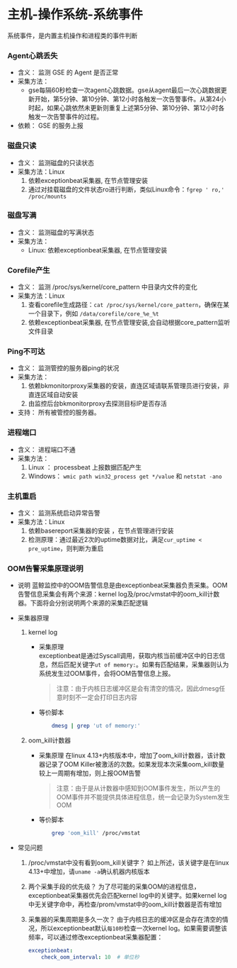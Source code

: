# 主机-操作系统-系统事件

系统事件，是内置主机操作和进程类的事件判断

### Agent心跳丢失 

* 含义： 监测 GSE 的 Agent 是否正常
* 采集方法： 
    * gse每隔60秒检查一次agent心跳数据。gse从agent最后一次心跳数据更新开始，第5分钟、第10分钟、第12小时各触发一次告警事件。从第24小时起，如果心跳依然未更新则重复上述第5分钟、第10分钟、第12小时各触发一次告警事件的过程。
* 依赖： GSE 的服务上报

### 磁盘只读

* 含义： 监测磁盘的只读状态
* 采集方法：Linux
    1. 依赖exceptionbeat采集器, 在节点管理安装 
    2. 通过对挂载磁盘的文件状态ro进行判断，类似Linux命令：`fgrep ' ro,' /proc/mounts`

### 磁盘写满

* 含义： 监测磁盘的写满状态
* 采集方法：
     * Linux: 依赖exceptionbeat采集器, 在节点管理安装

### Corefile产生

* 含义： 监测 /proc/sys/kernel/core_pattern 中目录内文件的变化
* 采集方法：Linux
     1. 查看corefile生成路径：`cat /proc/sys/kernel/core_pattern`，确保在某一个目录下，例如 `/data/corefile/core_%e_%t`
     2. 依赖exceptionbeat采集器, 在节点管理安装,会自动根据core_pattern监听文件目录

### Ping不可达

* 含义： 监测管控的服务器ping的状况
* 采集方法：
     1. 依赖bkmonitorproxy采集器的安装，直连区域请联系管理员进行安装，非直连区域自动安装
     2. 由监控后台bkmonitorproxy去探测目标IP是否存活
* 支持： 所有被管控的服务器。

### 进程端口

* 含义： 进程端口不通
* 采集方法：
     1. Linux ：  processbeat 上报数据匹配产生
     2. Windows： `wmic path win32_process get */value` 和 `netstat -ano`

### 主机重启

* 含义： 监测系统启动异常告警
* 采集方法：Linux
     1. 依赖basereport采集器的安装 ，在节点管理进行安装
     2. 检测原理：通过最近2次的uptime数据对比，满足`cur_uptime < pre_uptime`，则判断为重启


### OOM告警采集原理说明 
    
- 说明
    蓝鲸监控中的OOM告警信息是由exceptionbeat采集器负责采集。OOM告警信息采集会有两个来源：kernel log及/proc/vmstat中的oom_kill计数器。下面将会分别说明两个来源的采集匹配逻辑

- 采集器原理
    1. kernel log
        - 采集原理  
            exceptionbeat是通过Syscall调用，获取内核当前缓冲区中的日志信息，然后匹配关键字`ut of memory:`。如果有匹配结果，采集器则认为系统发生过OOM事件，会将OOM告警信息上报。
            > 注意：由于内核日志缓冲区是会有清空的情况，因此dmesg任意时刻不一定会打印日志内容
        - 等价脚本
            
            ```bash
                dmesg | grep 'ut of memory:'
            ```
    2. oom_kill计数器
        - 采集原理
            在linux 4.13+内核版本中，增加了oom_kill计数器，该计数器记录了OOM Killer被激活的次数。如果发现本次采集oom_kill数量较上一周期有增加，则上报OOM告警
            > 注意：由于是从计数器中感知到OOM事件发生，所以产生的OOM事件并不能提供具体进程信息，统一会记录为System发生OOM
        - 等价脚本
            
            ```bash
                grep 'oom_kill' /proc/vmstat
            ```

- 常见问题
    1.  /proc/vmstat中没有看到oom_kill关键字？
        如上所述，该关键字是在linux 4.13+中增加，请`uname -a`确认机器内核版本

    2. 两个采集手段的优先级？
        为了尽可能的采集OOM的进程信息，exceptionbeat采集器优先会匹配kernel log中的关键字。如果kernel log中无关键字命中，再检查/prom/vmstat中的oom_kill计数器是否有增加

    3. 采集器的采集周期是多久一次？
        由于内核日志的缓冲区是会存在清空的情况，所以exceptionbeat默认`每10秒`检查一次kernel log。如果需要调整该频率，可以通过修改exceptionbeat采集器配置：
        
        ```yaml
        exceptionbeat:
            check_oom_interval: 10  # 单位秒
        ```



